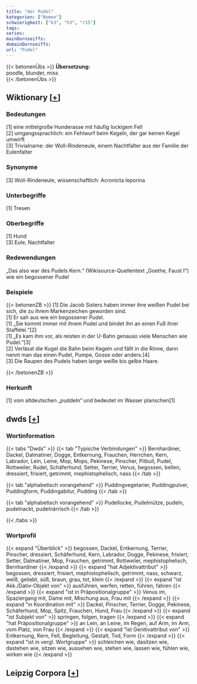 ```yaml
---
title: "der Pudel"
kategorien: ["Nomen"]
schwierigkeit: ["k3", "h3", "r15"]
tags:
series:
mainDornseiffs:
domainDornseiffs:
url: "Pudel"
---
```


{{< betonenÜbs >}}
**Übersetzung:**  
poodle, blunder, miss  
{{< /betonenÜbs >}}

## Wiktionary [[+](https://de.wiktionary.org/wiki/Pudel)]

### Bedeutungen
[1] eine mittelgroße Hunderasse mit häufig lockigem Fell  
[2] umgangssprachlich: ein Fehlwurf beim Kegeln, der gar keinen Kegel umwirft  
[3] Trivialname: der Woll-Rindeneule, einem Nachtfalter aus der Familie der Eulenfalter  

### Synonyme
[3] Woll-Rindeneule, wissenschaftlich: Acronicta leporina  

### Unterbegriffe
[1] Tresen  

### Oberbegriffe
[1] Hund  
[3] Eule, Nachtfalter  

### Redewendungen
„Das also war des Pudels Kern.“ (Wikisource-Quellentext „Goethe, Faust I“)  
wie ein begossener Pudel  

### Beispiele
{{< betonenZB >}}
[1] Die Jacob Sisters haben immer ihre weißen Pudel bei sich, die zu ihrem Markenzeichen geworden sind.  
[1] Er sah aus wie ein begossener Pudel.  
[1] „Sie kommt immer mit ihrem Pudel und bindet ihn an einen Fuß ihrer Staffelei.“[2]  
[1] „Es kam ihm vor, als reisten in der U-Bahn genauso viele Menschen wie Pudel.“[3]  
[2] Verlässt die Kugel die Bahn beim Kegeln und fällt in die Rinne, dann nennt man das einen Pudel, Pumpe, Gosse oder anders.[4]  
[3] Die Raupen des Pudels haben lange weiße bis gelbe Haare.  

{{< /betonenZB >}}
### Herkunft
[1] vom altdeutschen „puddeln“ und bedeutet im Wasser planschen[1]  



## dwds [[+](https://www.dwds.de/wb/Pudel)]

### Wortinformation
{{< tabs "Dwds" >}}
{{< tab "Typische Verbindungen" >}}
Bernhardiner, Dackel, Dalmatiner, Dogge, Entkernung, Frauchen, Herrchen, Kern, Labrador, Lein, Leine, Mop, Mops, Pekinese, Pinscher, Pitbull, Pudel, Rottweiler, Rudel, Schäferhund, Setter, Terrier, Venus, begossen, bellen, dressiert, frisiert, getrimmt, mephistophelisch, nass
{{< /tab >}}

{{< tab "alphabetisch vorangehend" >}}
Puddingvegetarier, Puddingpulver, Puddingform, Puddingabitur, Pudding
{{< /tab >}}

{{< tab "alphabetisch vorangehend" >}}
Pudellocke, Pudelmütze, pudeln, pudelnackt, pudelnärrisch
{{< /tab >}}

{{< /tabs >}}

### Wortprofil
{{< expand "Überblick" >}} begossen, Dackel, Entkernung, Terrier, Pinscher, dressiert, Schäferhund, Kern, Labrador, Dogge, Pekinese, frisiert, Setter, Dalmatiner, Mop, Frauchen, getrimmt, Rottweiler, mephistophelisch, Bernhardiner {{< /expand >}}
{{< expand "hat Adjektivattribut" >}} begossen, dressiert, frisiert, mephistophelisch, getrimmt, nass, schwarz, weiß, geliebt, süß, braun, grau, tot, klein {{< /expand >}}
{{< expand "ist Akk./Dativ-Objekt von" >}} ausführen, werfen, retten, führen, fahren {{< /expand >}}
{{< expand "ist in Präpositionalgruppe" >}} Venus im, Spaziergang mit, Dame mit, Mischung aus, Frau mit {{< /expand >}}
{{< expand "in Koordination mit" >}} Dackel, Pinscher, Terrier, Dogge, Pekinese, Schäferhund, Mop, Spitz, Frauchen, Hund, Frau {{< /expand >}}
{{< expand "ist Subjekt von" >}} springen, folgen, tragen {{< /expand >}}
{{< expand "hat Präpositionalgruppe" >}} an Lein, an Leine, im Regen, auf Arm, im Arm, vom Platz, von Frau {{< /expand >}}
{{< expand "ist Genitivattribut von" >}} Entkernung, Kern, Fell, Begleitung, Gestalt, Tod, Form {{< /expand >}}
{{< expand "ist in vergl. Wortgruppe" >}} schleichen wie, dasitzen wie, dastehen wie, sitzen wie, aussehen wie, stehen wie, lassen wie, fühlen wie, wirken wie {{< /expand >}}

## Leipzig Corpora [[+](https://corpora.uni-leipzig.de/en/res?word=Pudel&corpusId=deu_newscrawl-public_2018)]

